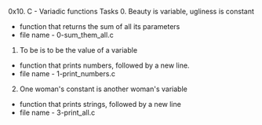 0x10. C - Variadic functions
Tasks
0. Beauty is variable, ugliness is constant
-  function that returns the sum of all its parameters
- file name - 0-sum_them_all.c

1. To be is to be the value of a variable
- function that prints numbers, followed by a new line.
- file name - 1-print_numbers.c

2. One woman's constant is another woman's variable 
- function that prints strings, followed by a new line
- file name - 3-print_all.c
